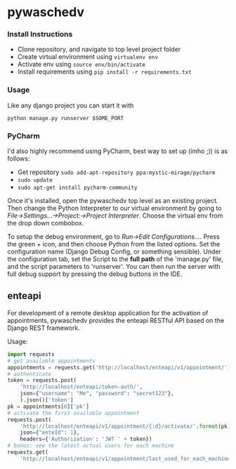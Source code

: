 # pywaschedv

### Install Instructions
 - Clone repository, and navigate to top level project folder
 - Create virtual environment using `virtualenv env`
 - Activate env using `source env/bin/activate`
 - Install requirements using `pip install -r requirements.txt`
 
 ### Usage
 
 Like any django project you can start it with
 
 ```
 python manage.py runserver $SOME_PORT
 ```
 
 ### PyCharm
 I'd also highly recommend using PyCharm, best way to set up (imho ;)) is as follows:
 - Get repository `sudo add-apt-repository ppa:mystic-mirage/pycharm`
 - `sudo update`
 - `sudo apt-get install pycharm-community`
 
 Once it's installed, open the pywaschedv top level as an existing project. Then change the Python Interpreter to our virtual environment by going to *File->Settings...->Project:->Project Interpreter*. Choose the virtual env from the drop down combobox.
 
 To setup the debug environment, go to *Run->Edit Configurations...*. Press the green + icon, and then choose Python from the listed options. Set the configuration name (Django Debug Config, or something sensible). Under the configuration tab, set the Script to the **full path** of the 'manage.py' file, and the script parameters to 'runserver'. You can then run the server with full debug support by pressing the debug buttons in the IDE. 

## enteapi

For development of a remote desktop application for the activation of
appointments, pywaschedv provides the enteapi RESTful API based on the
Django REST framework.

Usage:

```python
import requests
# get available appointments
appointments = requests.get('http://localhost/enteapi/v1/appointment/').json()
# authenticate
token = requests.post(
    'http://localhost/enteapi/token-auth/',
    json={"username": "Me", "password": "secret123"},
    ).json()['token']
pk = appointments[0]['pk']
# activate the first available appointment
requests.post(
    'http://localhost/enteapi/v1/appointment/{:d}/activate/'.format(pk),
    json={"enteId": 1},
    headers={'Authorization': 'JWT ' + token})
# bonus: see the latest actual users for each machine
requests.get(
    'http://localhost/enteapi/v1/appointment/last_used_for_each_machine/')
```
